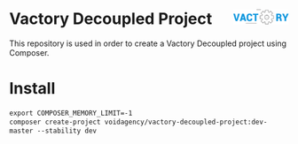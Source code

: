 <h1 id="vactory-decoupled-project">
  Vactory Decoupled Project
  <img align="right" src="./logo.png" alt="Vactory logo" title="Vactory logo" width="100">
</h1>

This repository is used in order to create a Vactory Decoupled project using Composer.

# Install

```
export COMPOSER_MEMORY_LIMIT=-1
composer create-project voidagency/vactory-decoupled-project:dev-master --stability dev
```

